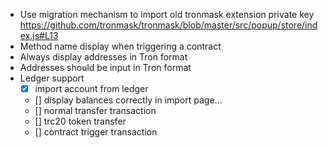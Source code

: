 - Use migration mechanism to import old tronmask extension private key
  https://github.com/tronmask/tronmask/blob/master/src/popup/store/index.js#L13
- Method name display when triggering a contract
- Always display addresses in Tron format
- Addresses should be input in Tron format
- Ledger support
  - [x] import account from ledger
  - [] display balances correctly in import page...
  - [] normal transfer transaction
  - [] trc20 token transfer
  - [] contract trigger transaction
